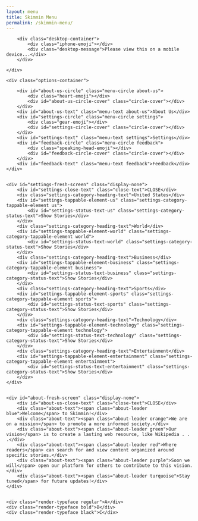 ```yaml
---
layout: menu
title: Skimmin Menu
permalink: /skimmin-menu/
---
```


<!-- <body> -->
<div class="desktop-screen">
    
    	<div class="desktop-container">
    		<div class="iphone-emoji"></div>
    		<div class="desktop-message">Please view this on a mobile device...</div>
    	</div>
    	
    </div>
    
    <div class="options-container">
              
        <div id="about-us-circle" class="menu-circle about-us">
            <div class="heart-emoji"></div>
        	<div id="about-us-circle-cover" class="circle-cover"></div>
        </div>
        <div id="about-us-text" class="menu-text about-us">About Us</div>
        <div id="settings-circle" class="menu-circle settings">
        	<div class="gear-emoji"></div>
        	<div id="settings-circle-cover" class="circle-cover"></div>
        </div>
        <div id="settings-text" class="menu-text settings">Settings</div>
        <div id="feedback-circle" class="menu-circle feedback">
            <div class="speaking-head-emoji"></div>
        	<div id="feedback-circle-cover" class="circle-cover"></div>
        </div>
        <div id="feedback-text" class="menu-text feedback">Feedback</div>
    </div>
        
        
    <div id="settings-fresh-screen" class="display-none">
        <div id="settings-close-text" class="close-text">CLOSE</div>    	
        <div class="settings-category-heading-text">United States</div>
        <div id="settings-tappable-element-us" class="settings-category-tappable-element us">
            <div id="settings-status-text-us" class="settings-category-status-text">Show Stories</div>
        </div>
        <div class="settings-category-heading-text">World</div>
        <div id="settings-tappable-element-world" class="settings-category-tappable-element world">
            <div id="settings-status-text-world" class="settings-category-status-text">Show Stories</div>
        </div>
        <div class="settings-category-heading-text">Business</div>
        <div id="settings-tappable-element-business" class="settings-category-tappable-element business">
            <div id="settings-status-text-business" class="settings-category-status-text">Show Stories</div>
        </div>
        <div class="settings-category-heading-text">Sports</div>
        <div id="settings-tappable-element-sports" class="settings-category-tappable-element sports">
            <div id="settings-status-text-sports" class="settings-category-status-text">Show Stories</div>
        </div>
        <div class="settings-category-heading-text">Technology</div>
        <div id="settings-tappable-element-technology" class="settings-category-tappable-element technology">
            <div id="settings-status-text-technology" class="settings-category-status-text">Show Stories</div>
        </div>
        <div class="settings-category-heading-text">Entertainment</div>
        <div id="settings-tappable-element-entertainment" class="settings-category-tappable-element entertainment">
            <div id="settings-status-text-entertainment" class="settings-category-status-text">Show Stories</div>
        </div>
    </div>
         
        
    <div id="about-fresh-screen" class="display-none">	
        <div id="about-us-close-text" class="close-text">CLOSE</div>
        <div class="about-text"><span class="about-leader blue">Welcome</span> to Skimmin!</div>
        <div class="about-text"><span class="about-leader orange">We are on a mission</span> to promote a more informed society.</div>
        <div class="about-text"><span class="about-leader green">Our vision</span> is to create a lasting web resource, like Wikipedia . . .</div>
        <div class="about-text"><span class="about-leader red">Where readers</span> can search for and view content organized around specific stories.</div>
        <div class="about-text"><span class="about-leader purple">Soon we will</span> open our platform for others to contribute to this vision.</div>
        <div class="about-text"><span class="about-leader turquoise">Stay tuned</span> for future updates!</div>
    </div>
        
           
    <div class="render-typeface regular">A</div>
    <div class="render-typeface bold">B</div>
    <div class="render-typeface black">C</div>
    

<script src="http://davemuench.com/js/jquery-2.0.0.min.js"></script>
<script src="http://davemuench.com/js/menu.js"></script>
<script src="http://davemuench.com/js/fastclick.js"></script>

<script>
	new Menu();
</script>

<!-- </body> -->
